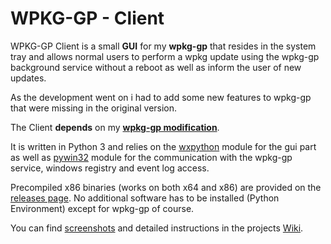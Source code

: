 # WPKG-GP - Client
WPKG-GP Client is a small **GUI** for my __wpkg-gp__ that resides in the system tray and allows normal users to perform a wpkg update using the wpkg-gp background service without a reboot as well as inform the user of new updates. 

As the development went on i had to add some new features to wpkg-gp that were missing in the original version. 

The Client __depends__ on my [**wpkg-gp modification**](https://github.com/sonicnkt/wpkg-gp).

It is written in Python 3 and relies on the [wxpython](https://wxpython.org/) module for the gui part as well as [pywin32](https://sourceforge.net/projects/pywin32/) module for 
the communication with the wpkg-gp service, windows registry and event log access.

Precompiled x86 binaries (works on both x64 and x86) are provided on the [releases page](https://github.com/sonicnkt/wpkg-gp-client/releases).
No additional software has to be installed (Python Environment) except for wpkg-gp of course.

You can find [screenshots](https://github.com/sonicnkt/wpkg-gp-client/wiki/Installation-and-Usage#usage) and detailed instructions in the projects [Wiki](https://github.com/sonicnkt/wpkg-gp-client/wiki).
